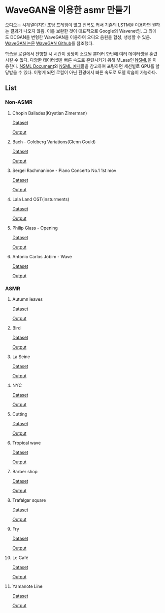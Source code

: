 # WaveGAN을 이용한 asmr 만들기
  오디오는 시계열이지만 초당 프레임이 많고 진폭도 커서 기존의 LSTM을 이용하면 원하는 결과가 나오지 않음. 이를 보완한 것이 대표적으로 Google의 Wavenet임.
  그 외에도 DCGAN을 변형한 WaveGAN을 이용하여 오디오 음원을 합성, 생성할 수 있음. [WaveGAN 논문](https://arxiv.org/pdf/1802.04208.pdf) [WaveGAN Github](https://github.com/chrisdonahue/wavegan)를 참조했다.
  
  학습을 로컬에서 진행할 시 시간이 상당히 소요될 뿐더러 한번에 여러 데이터셋을 훈련시킬 수 없다. 다양한 데이터셋을 빠른 속도로 훈련시키기 위해 MLaas인 [NSML](https://nsml.navercorp.com/)을 이용한다. [NSML Document](https://pages.oss.navercorp.com/nsml/docs.nsml/_build/html/ko_KR/index.html)와 [NSML 예제](https://oss.navercorp.com/nsml/nsml-examples)들을 참고하여 포팅하면 세션별로 GPU를 할당받을 수 있다. 이렇게 되면 로컬이 아닌 환경에서 빠른 속도로 모델 학습이 가능하다.


## List

### Non-ASMR

  1. Chopin Ballades(Krystian Zimerman)
  
     [Dataset](https://www.youtube.com/watch?v=Nhd9ymDZ8L0) 
     
     [Output](https://soundcloud.com/pzlambhjdu8z/mix-by-audio-joiner-com-5)
    

  2. Bach - Goldberg Variations(Glenn Gould)

      [Dataset](https://www.youtube.com/watch?v=Ah392lnFHxM) 
   
      [Output](https://soundcloud.com/pzlambhjdu8z/mix-by-audio-joiner-com-2)
  
  3. Sergei Rachmaninov - Piano Concerto No.1 1st mov
   
      [Dataset](https://www.youtube.com/watch?v=PSJdLkN8Ki4)
      
      [Output](https://soundcloud.com/pzlambhjdu8z/mix-by-audio-joiner-618814755)
 
  4. Lala Land OST(insturments)
  
      [Dataset](https://vibe.naver.com/album/1772995) 
     
      [Output](https://soundcloud.com/pzlambhjdu8z/mix-by-audio-joiner-com-1)
      
  
  5. Philip Glass - Opening
     
      [Dataset](https://www.youtube.com/watch?v=_2vRbNehGB0)
      
      [Output](https://soundcloud.com/pzlambhjdu8z/mix-by-audio-joiner-722086615)
      
      
  6. Antonio Carlos Jobim - Wave
  
      [Dataset](https://www.youtube.com/watch?v=a6KDpB6skA4)
      
      [Output](https://soundcloud.com/pzlambhjdu8z/mix-by-audio-joiner-com-7)
  
  
### ASMR
  
  1. Autumn leaves
  
      [Dataset](https://vibe.naver.com/search/tracks?query=%EB%82%99%EC%97%BD%20asmr)
      
      [Output](https://soundcloud.com/pzlambhjdu8z/mix-by-audio-joiner-com-6)
  
  2. Bird
  
      [Dataset](https://vibe.naver.com/search/tracks?query=%EC%83%88%20%EC%86%8C%EB%A6%AC)
      
      [Output](https://soundcloud.com/pzlambhjdu8z/mix-by-audio-joiner-com-4)
  
  3. La Seine
  
      [Dataset](https://www.youtube.com/watch?v=tQHWKK2spyg)
      
      [Output](https://soundcloud.com/pzlambhjdu8z/mix-by-audio-joiner-192132364)
  
  4. NYC
  
      [Dataset](https://www.youtube.com/watch?v=Mnx7-I-nv5E)
      
      [Output](https://soundcloud.com/pzlambhjdu8z/mix-by-audio-joiner-37923293)
  
  5. Cutting
  
      [Dataset](https://www.youtube.com/watch?v=IHfLqOto_50)
      
      [Output](https://soundcloud.com/pzlambhjdu8z/mix-by-audio-joiner-755274620)
  
  6. Tropical wave
  
      [Dataset](https://www.youtube.com/watch?v=-eXfXTA1P2M)
     
      [Output]()
      
  7. Barber shop
  
      [Dataset](https://www.youtube.com/watch?v=XgRnPbKA7ug)
       
      [Output](https://soundcloud.com/pzlambhjdu8z/mix-by-audio-joiner-833706113)
      
  8. Trafalgar square
  
      [Dataset](https://vibe.naver.com/track/27343933)
      
      [Output](https://soundcloud.com/pzlambhjdu8z/mix-by-audio-joiner-com-9)
  
  9. Fry
  
      [Dataset](https://www.youtube.com/watch?v=DDjqDaqV-Wc)
      
      [Output](https://soundcloud.com/pzlambhjdu8z/mix-by-audio-joiner-333615183)
      
  10. Le Café
  
      [Dataset](https://vibe.naver.com/album/3381589)
      
      [Output](https://soundcloud.com/pzlambhjdu8z/mix-by-audio-joiner-com-3)

  11. Yamanote Line
    
      [Dataset](https://www.youtube.com/watch?v=Rrg9tM6s80o) 
   
      [Output](https://soundcloud.com/pzlambhjdu8z/mix-by-audio-joiner-com)
